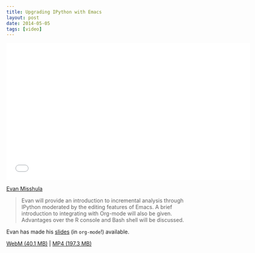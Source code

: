 ```yaml
---
title: Upgrading IPython with Emacs
layout: post
date: 2014-05-05
tags: [video]
---
```


<iframe width="640" height="360" src="//www.youtube.com/embed/dgcBKz03lK8" frameborder="0" allowfullscreen></iframe>

[Evan Misshula]

> Evan will provide an introduction to incremental analysis through
> IPython moderated by the editing features of Emacs. A brief
> introduction to integrating with Org-mode will also be
> given. Advantages over the R console and Bash shell will be
> discussed.

Evan has made his [slides] (in `org-mode`!) available.

[WebM (40.1 MB)](https://s3-us-west-2.amazonaws.com/emacsnyc/videos/upgrading-ipython-with-emacs.webm) |
[MP4 (197.3 MB)](https://s3-us-west-2.amazonaws.com/emacsnyc/videos/upgrading-ipython-with-emacs.mp4)

[Evan Misshula]: http://johnjayresearch.org/rec/
[slides]: /assets/documents/upgrading-ipython-with-emacs.org
